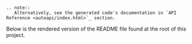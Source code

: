 
```{note} Please also have a look at the [wordle.org](wordle) file, and linked [features](_collections/gherkin_feature.md)
```
```{eval-rst}
.. note::
   Alternatively, see the generated code's documentation in `API Reference <autoapi/index.html>`_ section.
```

Below is the rendered version of the README file found at the root of this project.

```{include} ../../README.md
```
